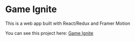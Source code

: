 # Game Ignite

This is a web app built with React/Redux and Framer Motion

You can see this project here: [Game Ignite](https://game-ignite.netlify.app)
